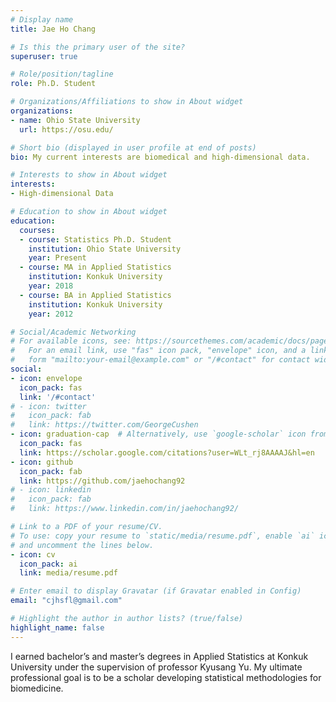 ```yaml
---
# Display name
title: Jae Ho Chang

# Is this the primary user of the site?
superuser: true

# Role/position/tagline
role: Ph.D. Student

# Organizations/Affiliations to show in About widget
organizations:
- name: Ohio State University
  url: https://osu.edu/

# Short bio (displayed in user profile at end of posts)
bio: My current interests are biomedical and high-dimensional data.

# Interests to show in About widget
interests:
- High-dimensional Data

# Education to show in About widget
education:
  courses:
  - course: Statistics Ph.D. Student
    institution: Ohio State University
    year: Present
  - course: MA in Applied Statistics
    institution: Konkuk University
    year: 2018
  - course: BA in Applied Statistics
    institution: Konkuk University
    year: 2012

# Social/Academic Networking
# For available icons, see: https://sourcethemes.com/academic/docs/page-builder/#icons
#   For an email link, use "fas" icon pack, "envelope" icon, and a link in the
#   form "mailto:your-email@example.com" or "/#contact" for contact widget.
social:
- icon: envelope
  icon_pack: fas
  link: '/#contact'
# - icon: twitter
#   icon_pack: fab
#   link: https://twitter.com/GeorgeCushen
- icon: graduation-cap  # Alternatively, use `google-scholar` icon from `ai` icon pack
  icon_pack: fas
  link: https://scholar.google.com/citations?user=WLt_rj8AAAAJ&hl=en
- icon: github
  icon_pack: fab
  link: https://github.com/jaehochang92
# - icon: linkedin
#   icon_pack: fab
#   link: https://www.linkedin.com/in/jaehochang92/

# Link to a PDF of your resume/CV.
# To use: copy your resume to `static/media/resume.pdf`, enable `ai` icons in `params.toml`, 
# and uncomment the lines below.
- icon: cv
  icon_pack: ai
  link: media/resume.pdf

# Enter email to display Gravatar (if Gravatar enabled in Config)
email: "cjhsfl@gmail.com"

# Highlight the author in author lists? (true/false)
highlight_name: false
---
```


I earned bachelor’s and master’s degrees in Applied Statistics at Konkuk University under the supervision of professor Kyusang Yu. My ultimate professional goal is to be a scholar developing statistical methodologies for biomedicine.

<!-- {{< icon name="download" pack="fas" >}} Download my {{< staticref "media/demo_resume.pdf" "newtab" >}}resumé{{< /staticref >}}. -->

